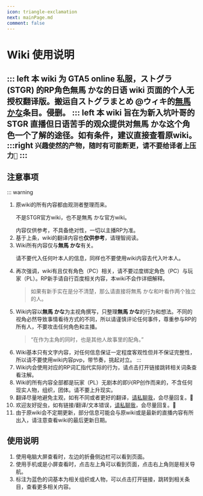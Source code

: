 ```yaml
---
icon: triangle-exclamation
next: mainPage.md
comment: false
---
```


# Wiki 使用说明
::: left
本 wiki 为 GTA5 online 私服，ストグラ(STGR) 的RP角色無馬 かな的日语 wiki 页面的<spam class="highlight-violet">个人无授权</spam>翻译版。搬运自ストグラまとめ @ウィキ的[無馬 かな][atWiki]条目。侵删。
::: left
本 wiki 旨在为新入坑叶哥的 STGR 直播但日语苦手的观众提供对無馬 かな这个角色一个了解的途径。如有条件，建议直接查看原wiki。
:::right
`兴趣使然的产物，随时有可能断更，请不要给译者上压力🥺`
:::
--------------------------------------------------------------------------------

## 注意事项
::: warning
1. 原wiki的所有内容都由观测者整理而来。<p><spam class="highlight-red">不是STGR官方wiki，也不是無馬 かな官方wiki。</spam></p>内容仅供参考，不具备绝对性，一切以主播RP为准。
2. 基于上条，wiki的翻译内容也<b>仅供参考</b>，请理智阅读。
3. Wiki所有内容仅与<b>無馬 かな</b>有关。<p><spam class="highlight-red">请不要代入任何叶本人的信息，同样也不要使用wiki内容去代入叶本人。</spam></p>
4. 再次强调，wiki有且仅有角色（PC）相关，请不要过度绑定角色（PC）与玩家（PL）。RP新手请自行百度相关内容，本wiki不会作详细解释。
    > 如果有新手实在是分不清楚，那么请直接将無馬 かな和叶看作两个独立的人。
5. Wiki内容以<b>無馬 かな</b>为主视角撰写，只整理<b>無馬 かな</b>的行为和想法。不同的视角必然导致事情看待方式的不同，所以<spam class="highlight-red">请谨慎评论任何事件，尊重参与RP的所有人，不要攻击任何角色和主播。</spam>
    > “在作为主角的同时，也是其他人故事里的配角。”
6. Wiki基本只有文字内容，对任何信息保证一定程度客观性但并不保证完整性，所以<spam class="highlight-red">请不要使用wiki内容pvp，带节奏，挑起对立。</spam>
:::
7. Wiki内会使用对应的RP词汇指代实际的行为，请点击打开链接跳转相关词条查看注解。
8. Wiki的所有内容全部都是玩家（PL）无剧本的即兴RP创作而来的，不含任何现实人物，组织，团体。请不要上升现实。
9. 翻译尽量地避免主观，如有不同或者更好的翻译，[请私聊我][feedback]，会尽量回复。🙇
10. 欢迎友好捉虫，如有链接/翻译/文本错误，[请私聊我][feedback]，会尽量回复。🙇
11. 由于原wiki会不定期更新，部分信息可能会与原wiki或是最新的直播内容有所出入，请注意查看wiki的最后更新日期。

## 使用说明

1. 使用电脑大屏查看时，左边的折叠侧边栏可以看到页面。
2. 使用手机或是小屏查看时，点击左上角可以看到页面，点击右上角则是相关导航。
3. 标注为蓝色的词基本为相关组织或人物，可以点击打开链接，跳转到相关条目，查看更多相关内容。


[atWiki]: https://w.atwiki.jp/streamergta5/pages/522.html
[feedback]: https://space.bilibili.com/5384565?spm_id_from=333.1007.0.0